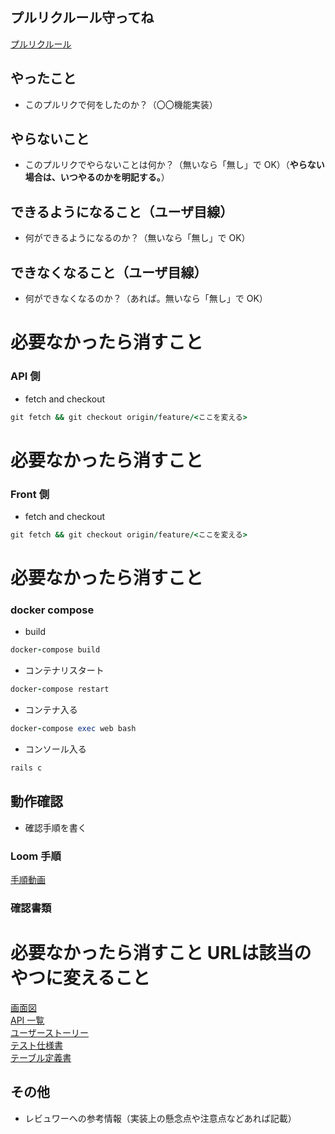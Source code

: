 ## プルリクルール守ってね

[プルリクルール](https://docs.google.com/spreadsheets/d/1XXQGmsRkmIlOpTE6KN6sx6Uya4u_lGKgscMaRdBZDzA/edit#gid=0)

## やったこと

- このプルリクで何をしたのか？（〇〇機能実装）

## やらないこと

- このプルリクでやらないことは何か？（無いなら「無し」で OK）（**やらない場合は、いつやるのかを明記する。**）

## できるようになること（ユーザ目線）

- 何ができるようになるのか？（無いなら「無し」で OK）

## できなくなること（ユーザ目線）

- 何ができなくなるのか？（あれば。無いなら「無し」で OK）


# **必要なかったら消すこと**

### API 側

- fetch and checkout

```ruby
git fetch && git checkout origin/feature/<ここを変える>
```

# **必要なかったら消すこと**

### Front 側

- fetch and checkout

```ruby
git fetch && git checkout origin/feature/<ここを変える>
```

# **必要なかったら消すこと**

### docker compose

- build

```ruby
docker-compose build
```

- コンテナリスタート

```ruby
docker-compose restart
```

- コンテナ入る

```ruby
docker-compose exec web bash
```

- コンソール入る
```ruby
rails c
```

## 動作確認

- 確認手順を書く

### Loom 手順

[手順動画](urlが入る)
### 確認書類

# **必要なかったら消すこと URLは該当のやつに変えること**

[画面図](https://xd.adobe.com/view/fbf6c289-81b2-4a4c-80fe-12a68930cc3b-aea5/grid/)  
[API 一覧](https://docs.google.com/spreadsheets/d/1sJ_ZjXjCdBJkpl0gbS_HX3wDeZhihUoqddtIrHCPFnY/edit#gid=0)  
[ユーザーストーリー](https://docs.google.com/spreadsheets/d/1lORIuXfr7PV5dslAHE4NnRGgNqk0hJ5krfN-tV2YKq8/edit#gid=0)  
[テスト仕様書](https://docs.google.com/spreadsheets/d/12xMuHo1K8Fd7FIB7rqeioxdWmrWw7aYK4QZ_Clsfk5Q/edit#gid=1789577746)  
[テーブル定義書](https://docs.google.com/spreadsheets/d/15AbCnOzcFlnN8CO-sXxKM6bMS7VtExbew-FpYHav91Q/edit#gid=1771130073)

## その他

- レビュワーへの参考情報（実装上の懸念点や注意点などあれば記載）
